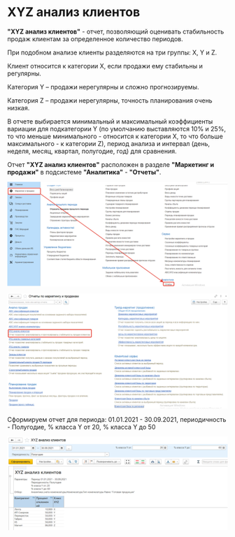 # XYZ анализ клиентов

**"XYZ анализ клиентов"** - отчет, позволяющий оценивать стабильность продаж клиентам за определенное количество периодов.

При подобном анализе клиенты разделяются на три группы: X, Y и Z.

Клиент относится к категории X, если продажи ему стабильны и регулярны.

Категория Y – продажи нерегулярны и сложно прогнозируемы.

Категория Z – продажи нерегулярны, точность планирования очень низкая.

В отчете выбирается минимальный и максимальный коэффициенты вариации для подкатегории Y (по умолчанию выставляются 10% и 25%, то что меньше минимального  - относится к категории X, то что больше максимального - к категории Z), период анализа и интервал (день, неделя, месяц, квартал, полугодие, год) для сравнения.

Отчет **"XYZ анализ клиентов"** расположен в разделе **"Маркетинг и продажи"** в подсистеме **"Аналитика"** - **"Отчеты"**.

[![1][1]][1]

[![2][2]][2]

Сформируем отчет для периода: 01.01.2021 - 30.09.2021, периодичность - Полугодие, % класса Y от 20, % класса Y до 50

[![3][3]][3]

[1]:XYZCustomerAnalysis.assets/1.png
[2]:XYZCustomerAnalysis.assets/2.png
[3]:XYZCustomerAnalysis.assets/3.png

